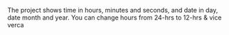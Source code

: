 The project shows time in hours, minutes and seconds, and date in day, date month and year. You can change hours from 24-hrs to 12-hrs & vice verca
